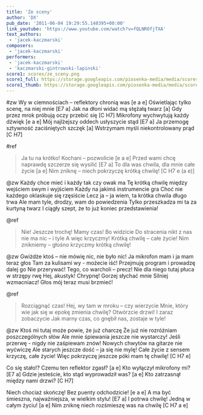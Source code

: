 ```yaml
---
title: 'Ze sceny'
author: 'DX'
pub_date: '2011-06-04 19:29:55.140395+00:00'
link_youtube: 'https://www.youtube.com/watch?v=fQLNROfjTXA'
text_authors:
 - 'jacek-kaczmarski'
composers:
 - 'jacek-kaczmarski'
performers:
 - 'jacek-kaczmarski'
 - 'kaczmarski-gintrowski-lapinski'
score1: scores/ze_sceny.png
score1_full: https://storage.googleapis.com/piosenka-media/media/scores/ze_sceny.png
score1_thumb: https://storage.googleapis.com/piosenka-media/media/scores/ze_sceny.png.180x0_q85_upscale.jpg
---
```


#zw
Wy w ciemnościach – reflektory chronią was [e a e]
Oświetlając tylko scenę, na niej mnie [E7 a]
Jak na dłoni widać mą stężałą twarz [a]
Gdy przez mrok próbują oczy przebić się [C H7]
Mikrofony wychwytują każdy dźwięk [e a e]
Mój najlżejszy oddech usłyszycie stąd [E7 a]
Ja przemogę sztywność zaciśniętych szczęk [a]
Wstrzymam myśli niekontrolowany prąd [C H7]

#ref
>Ja tu na krótko! Kochani – pozwolicie [e a e]
>Przed wami chcę naprawdę szczerze się wysilić [E7 a]
>To dla was chwila, dla mnie całe życie [a e]
>Nim zniknę – niech pokrzyczę krótką chwilę! [C H7 e (a e)]

@zw
Każdy chce mieć i każdy tak czy owak ma
Tę krótką chwilę między wejściem swym i wyjściem
Każdy na jakimś instrumencie gra
Choć nie każdego oklaskuje się rzęsiście
Lecz ja – ja wiem, ta krótka chwila długo trwa
Ale mam tyle, drodzy, wam do powiedzenia
Tylko przeszkadza mi ta za kurtyną twarz
I ciągły szept, że to już koniec przedstawienia!

@ref
>Nie! Jeszcze trochę! Mamy czas! Bo widzicie
>Do stracenia nikt z nas nie ma nic – i tyle
>A więc krzyczmy! Krótką chwilę – całe życie!
>Nim znikniemy – głośno krzyczmy krótką chwilę!

@zw
Gwiżdże ktoś – nie mówię nic, nie było nic!
Ja mikrofon mam i ja mam teraz głos
Tam za kulisami wy - możecie iść!
Przejmuję program i prowadzę dalej go
Nie przerywać! Tego, co warcholi – precz!
Nie dla niego tutaj płuca w strzępy rwę
Hej, akustyk! Chrypnę! Gorzej słychać mnie
Silniej wzmacniacz! Głos mój teraz musi brzmieć!

@ref
>Rozciągnąć czas! Hej, wy tam w mroku – czy wierzycie
>Mnie, który wie jak się w epokę zmienia chwilę?
>Otwórzcie drzwi! I zaraz zobaczycie
>Jak marny czas, co gnębił nas, zostaje w tyle!

@zw
Ktoś mi tutaj może powie, że już charczę
Że już nie rozróżniam poszczególnych słów
Ale mnie śpiewania jeszcze nie wystarczy!
Jeśli przerwę - nigdy nie zaśpiewam znów!
Nowych chwytów na gitarze nie wyćwiczę
Ale starych jeszcze dość – ja się nie mylę!
Całe życie z sensem krzyczę, całe życie!
Więc pokrzyczę jeszcze póki mam tę chwilę! [C H7 e]

Co się stało!? Czemu ten reflektor zgasł? [a e]
Kto wyłączył mikrofony mi? [E7 a]
Gdzie jesteście, kto stąd wyprowadził was? [a e]
Kto zatrzasnął między nami drzwi? [C H7]

Niech chociaż skończę! Bez puenty odchodzicie! [e a e]
A ma być śmieszna, najważniejsza, w wielkim stylu! [E7 a]
I potrwa chwilę! Jedną w całym życiu! [a e]
Nim zniknę niech rozśmieszę was na chwilę [C H7 a e]